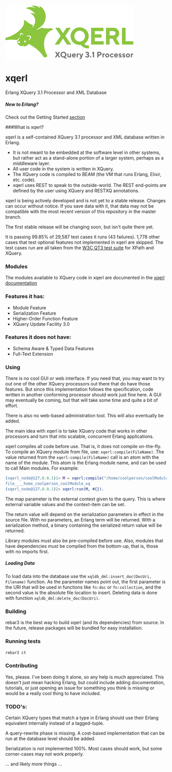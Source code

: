 ![Logo](./docs/img/logo_m.png "xqerl")
# xqerl
Erlang XQuery 3.1 Processor and XML Database

##### New to Erlang?
   Check out the Getting Started [section](./docs/src/GettingStarted.md)

###What is xqerl?

xqerl is a self-contained XQuery 3.1 processor and XML database written in Erlang.

   * It is not meant to be embedded at the software level in other systems, but rather act as a stand-alone portion of a larger system, perhaps as a middleware layer.
   * All user code in the system is written in XQuery.
   * The XQuery code is compiled to BEAM (the VM that runs Erlang, Elixir, etc. code).
   * xqerl uses REST to speak to the outside-world. The REST end-points are defined by the user using XQuery and RESTXQ annotations.

xqerl is being actively developed and is not yet to a stable release. Changes can occur without notice. If you save data with it, that data may not be compatible with the most recent version of this repository in the master branch.

The first stable release will be changing soon, but isn't quite there yet.

It is passing 99.85% of 29,587 test cases it runs (43 failures). 
1,778 other cases that test optional features not implemented in xqerl are skipped. 
The test cases run are all taken from the [W3C QT3 test suite](https://github.com/w3c/qt3tests) for XPath and XQuery.

### Modules

The modules available to XQuery code in xqerl are documented in the [xqerl documentation](https://zadean.github.io/xqerl/modules.html)

### Features it has:
* Module Feature
* Serialization Feature
* Higher-Order Function Feature
* XQuery Update Facility 3.0

### Features it does not have:

* Schema Aware & Typed Data Features
* Full-Text Extension

### Using

There is no cool GUI or web interface. If you need that, you may want to try out one of the other XQuery processors out there that do have those features. 
But since this implementation follows the specification, code written in another conforming processor should work just fine here.
A GUI may eventually be coming, but that will take some time and quite a bit of effort.

There is also no web-based administration tool. This will also eventually be added.  

The main idea with xqerl is to take XQuery code that works in other processors and turn that into scalable, concurrent Erlang applications.

xqerl compiles all code before use. That is, it does not compile on-the-fly. To compile an XQuery module from file, use: `xqerl:compile(FileName)`.
The value returned from the `xqerl:compile(FileName)` call is an atom with the name of the module. This atom is the Erlang module name, and can be used to call Main modules. For example:

```erlang
(xqerl_node@127.0.0.1)1> M = xqerl:compile("/home/coolperson/coolModule.xq").
file____home_coolperson_coolModule_xq
(xqerl_node@127.0.0.1)2> xqerl:run(M, #{}). 
```

The map parameter is the external context given to the query. This is where external variable values and the context-item can be set.

The return value will depend on the serialization parameters in effect in the source file. With no parameters, an Erlang term will be returned. With a serialization method, a binary containing the serialized return value will be returned.

Library modules must also be pre-compiled before use. Also, modules that have dependencies must be compiled from the bottom-up, that is, those with no imports first. 


##### Loading Data
To load data into the database use the `xqldb_dml:insert_doc(DocUri, Filename)` function. As the parameter names point out, the first parameter is the URI that will be used in functions like `fn:doc` or `fn:collection`, and the second value is the absolute file location to insert.
Deleting data is done with function `xqldb_dml:delete_doc(DocUri)`.

### Building
rebar3 is the best way to build xqerl (and its dependencies) from source. In the future, release packages will be bundled for easy installation.

### Running tests
`rebar3 ct`

### Contributing
Yes, please. I've been doing it alone, so any help is much appreciated.
This doesn't just mean hacking Erlang, but could include adding documentation, tutorials, or just opening an issue for something you think is missing or would be a really cool thing to have included.

### TODO's:

Certain XQuery types that match a type in Erlang should use their Erlang equivalent internally instead of a tagged-tuple.
  
A query-rewrite phase is missing. A cost-based implementation that can be run at the database level should be added. 

Serialization is not implemented 100%. Most cases should work, but some corner-cases may not work properly. 

... and likely more things ...

